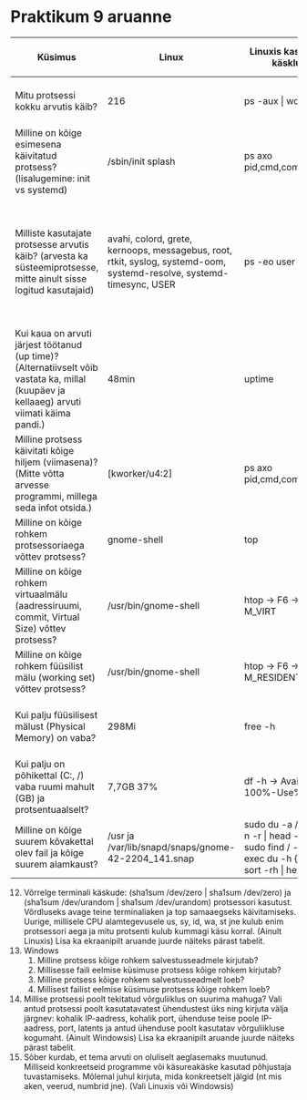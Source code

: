 # Praktikum 9 aruanne
Küsimus | Linux | Linuxis kasutatud käsklus | Windows | Windowsis kasutatud tööriist
--- | --- | --- | --- | ---
Mitu protsessi kokku arvutis käib? | 216 | ps -aux &#124; wc -l | 143 | Task Manager -> Performance -> Processes
Milline on kõige esimesena käivitatud protsess? (lisalugemine: init vs systemd) | /sbin/init splash | ps axo pid,cmd,comm,etime | smss.exe | Process Explorer -> Start Time
Milliste kasutajate protsesse arvutis käib? (arvesta ka süsteemiprotsesse, mitte ainult sisse logitud kasutajaid) | avahi, colord, grete, kernoops, messagebus, root, rtkit, syslog, systemd-oom, systemd-resolve, systemd-timesync, USER | ps -eo user &#124; sort -u | ARMEI-W11\Grete, Font Driver Host\UMFD-0, Font Driver Host\UMFD-2, NT AUTHORITY\LOCAL SERVICE, NT AUTHORITY\NETWORK SERVICE, NT AUTHORITY\SYSTEM, Window Manager\DWM-2 | Process Explorere -> User Name
Kui kaua on arvuti järjest töötanud (up time)? (Alternatiivselt võib vastata ka, millal (kuupäev ja kellaaeg) arvuti viimati käima pandi.) | 48min | uptime | 1h 2min 28s | Task Manager -> Performance -> Up time
Milline protsess käivitati kõige hiljem (viimasena)? (Mitte võtta arvesse programmi, millega seda infot otsida.) | [kworker/u4:2] | ps axo pid,cmd,comm,etime | svchost.exe | Task Manager -> Performance -> Start Time
Milline on kõige rohkem protsessoriaega võttev protsess? | gnome-shell | top | Microsoft Windows Malicious Software Removal Tool | Task Manager -> Processes -> CPU
Milline on kõige rohkem virtuaalmälu (aadressiruumi, commit, Virtual Size) võttev protsess? | /usr/bin/gnome-shell | htop -> F6 -> M_VIRT | msedge.exe | Process Explorer -> Virtual Size
Milline on kõige rohkem füüsilist mälu (working set) võttev protsess? | /usr/bin/gnome-shell | htop -> F6 -> M_RESIDENT | explorer.exe | Process Explorer -> Working Set
Kui palju füüsilisest mälust (Physical Memory) on vaba? | 298Mi | free -h | 1.4GB | Task Manager -> Performance -> Memory -> Available
Kui palju on põhikettal (C:, /) vaba ruumi mahult (GB) ja protsentuaalselt? | 7,7GB 37% | df -h -> Avail ja 100%-Use% | 31.56GB 50% | Disk Management -> Free Space/%Free
Milline on kõige suurem kõvakettal olev fail ja kõige suurem alamkaust? | /usr ja /var/lib/snapd/snaps/gnome-42-2204_141.snap | sudo du -a / &#124; sort -n -r &#124; head -n 2 ja sudo find / -type f -exec du -h {} + &#124; sort -rh &#124; head -n | Windows,  | 
12) Võrrelge terminali käskude: (sha1sum /dev/zero &#124; sha1sum /dev/zero) ja (sha1sum /dev/urandom &#124; sha1sum /dev/urandom) protsessori kasutust. Võrdluseks avage teine terminaliaken ja top samaaegseks käivitamiseks. Uurige, millisele CPU alamtegevusele us, sy, id, wa, st jne kulub enim protsessori aega ja mitu protsenti kulub kummagi käsu korral. (Ainult Linuxis) Lisa ka ekraanipilt aruande juurde näiteks pärast tabelit. 
13) Windows
    1. Milline protsess kõige rohkem salvestusseadmele kirjutab?
    2. Millisesse faili eelmise küsimuse protsess kõige rohkem kirjutab?
    3. Milline protsess kõige rohkem salvestusseadmelt loeb? 
    4. Millisest failist eelmise küsimuse protsess kõige rohkem loeb?
14) Millise protsessi poolt tekitatud võrguliiklus on suurima mahuga? Vali antud protsessi poolt kasutatavatest ühendustest üks ning kirjuta välja järgnev: kohalik IP-aadress, kohalik port, ühenduse teise poole IP-aadress, port, latents ja antud ühenduse poolt kasutatav võrguliikluse kogumaht. (Ainult Windowsis) Lisa ka ekraanipilt aruande juurde näiteks pärast tabelit.
15) Sõber kurdab, et tema arvuti on oluliselt aeglasemaks muutunud. Milliseid konkreetseid programme või käsureakäske kasutad põhjustaja tuvastamiseks. Mõlemal juhul kirjuta, mida konkreetselt jälgid (nt mis aken, veerud, numbrid jne). (Vali Linuxis või Windowsis)
